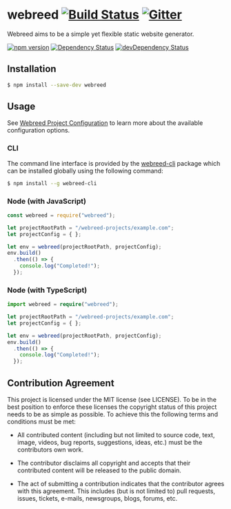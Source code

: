 # webreed [![Build Status](https://travis-ci.org/webreed/webreed.svg?branch=master)](https://travis-ci.org/webreed/webreed) [![Gitter](https://badges.gitter.im/webreed/webreed.svg)](https://gitter.im/webreed/webreed?utm_source=badge&utm_medium=badge&utm_campaign=pr-badge) 

Webreed aims to be a simple yet flexible static website generator.

[![npm version](https://badge.fury.io/js/webreed.svg)](https://badge.fury.io/js/webreed)
[![Dependency Status](https://david-dm.org/webreed/webreed.svg)](https://david-dm.org/webreed/webreed)
[![devDependency Status](https://david-dm.org/webreed/webreed/dev-status.svg)](https://david-dm.org/webreed/webreed#info=devDependencies)


## Installation

```sh
$ npm install --save-dev webreed
```


## Usage

See [Webreed Project Configuration](./docs/webreed-project-config.md) to learn more about
the available configuration options.

### CLI

The command line interface is provided by the [webreed-cli](https://github.com/webreed/webreed-cli)
package which can be installed globally using the following command:

```sh
$ npm install --g webreed-cli
```

### Node (with JavaScript)

```javascript
const webreed = require("webreed");

let projectRootPath = "/webreed-projects/example.com";
let projectConfig = { };

let env = webreed(projectRootPath, projectConfig);
env.build()
  .then(() => {
    console.log("Completed!");
  }); 
```

### Node (with TypeScript)

```typescript
import webreed = require("webreed");

let projectRootPath = "/webreed-projects/example.com";
let projectConfig = { };

let env = webreed(projectRootPath, projectConfig);
env.build()
  .then(() => {
    console.log("Completed!");
  }); 
```


## Contribution Agreement

This project is licensed under the MIT license (see LICENSE). To be in the best
position to enforce these licenses the copyright status of this project needs to
be as simple as possible. To achieve this the following terms and conditions
must be met:

- All contributed content (including but not limited to source code, text,
  image, videos, bug reports, suggestions, ideas, etc.) must be the
  contributors own work.

- The contributor disclaims all copyright and accepts that their contributed
  content will be released to the public domain.

- The act of submitting a contribution indicates that the contributor agrees
  with this agreement. This includes (but is not limited to) pull requests, issues,
  tickets, e-mails, newsgroups, blogs, forums, etc.
